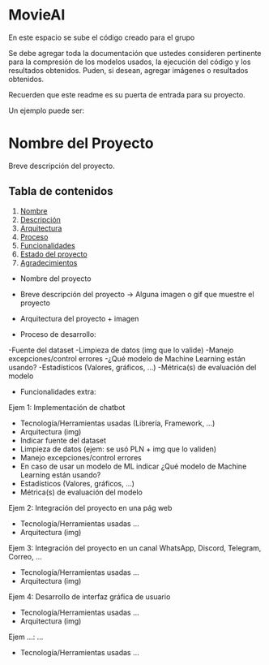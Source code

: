 # MovieAI
En este espacio se sube el código creado para el grupo 

Se debe agregar toda la documentación que ustedes consideren pertinente para la compresión de los modelos usados, la ejecución del código y los resultados obtenidos. 
Puden, si desean, agregar imágenes o resultados obtenidos. 

Recuerden que este readme es su puerta de entrada para su proyecto. 

Un ejemplo puede ser: 
# Nombre del Proyecto

Breve descripción del proyecto.

## Tabla de contenidos

1. [Nombre](#Nombre)
2. [Descripción](#descripción)
3. [Arquitectura](#Arquitectura)
4. [Proceso](#Proceso)
5. [Funcionalidades](#Funcionalidades)
6. [Estado del proyecto](#EstadoDelProyecto)
7. [Agradecimientos](#Agradecimientos)


* Nombre del proyecto

* Breve descripción del proyecto -> Alguna imagen o gif que muestre el proyecto

* Arquitectura del proyecto + imagen

* Proceso de desarrollo:

-Fuente del dataset
-Limpieza de datos (img que lo valide)
-Manejo excepciones/control errores
-¿Qué modelo de Machine Learning están usando?
-Estadísticos (Valores, gráficos, …)
-Métrica(s) de evaluación del modelo

* Funcionalidades extra:

Ejem 1: Implementación de chatbot
- Tecnología/Herramientas usadas (Librería, Framework, …)
- Arquitectura (img)
- Indicar fuente del dataset
- Limpieza de datos (ejem: se usó PLN + img que lo validen)
- Manejo excepciones/control errores
- En caso de usar un modelo de ML indicar ¿Qué modelo de Machine Learning están usando?
- Estadísticos (Valores, gráficos, …)
- Métrica(s) de evaluación del modelo

Ejem 2: Integración del proyecto en una pág web
- Tecnología/Herramientas usadas …
- Arquitectura (img)

Ejem 3: Integración del proyecto en un canal WhatsApp, Discord, Telegram, Correo, …
- Tecnología/Herramientas usadas …
- Arquitectura (img)

Ejem 4: Desarrollo de interfaz gráfica de usuario
- Tecnología/Herramientas usadas …
- Arquitectura (img)

Ejem …: …
- Tecnología/Herramientas usadas …
